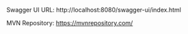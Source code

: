 Swagger UI URL:
http://localhost:8080/swagger-ui/index.html

MVN Repository:
https://mvnrepository.com/
